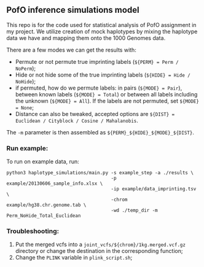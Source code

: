 ## PofO inference simulations model
This repo is for the code used for statistical analysis of PofO assignment in my project.
We utilize creation of mock haplotypes by mixing the haplotype data we have and mapping 
them onto the 1000 Genomes data.

There are a few modes we can get the results with: 
* Permute or not permute true imprinting labels (`${PERM} = Perm / NoPerm`);
* Hide or not hide some of the true imprinting labels (`${HIDE} = Hide / NoHide`);
* if permuted, how do we permute labels: in pairs (`${MODE} = Pair`), between known labels (`${MODE} = Total`) or between all labels including the unknown (`${MODE} = All`). If the labels are not permuted, set `${MODE} = None`;
* Distance can also be tweaked, accepted options are `${DIST} = Euclidean / Cityblock / Cosine / Mahalanobis`.

The `-m` parameter is then assembled as `${PERM}_${HIDE}_${MODE}_${DIST}`.

### Run example:
To run on example data, run:
```
python3 haplotype_simulations/main.py -s example_step -a ./results \
                                      -p example/20130606_sample_info.xlsx \
                                      -ip example/data_imprinting.tsv \
                                      -chrom example/hg38.chr.genome.tab \
                                      -wd ./temp_dir -m Perm_NoHide_Total_Euclidean
```


### Troubleshooting:
1. Put the merged vcfs into a `joint_vcfs/${chrom}/1kg.merged.vcf.gz` directory or change the destination in the corresponding function;
2. Change the `PLINK` variable in `plink_script.sh`;
